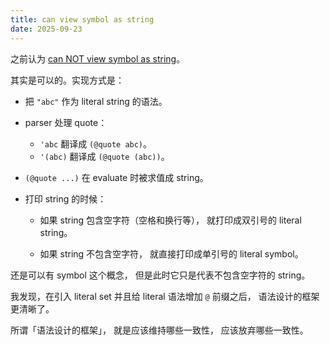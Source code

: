 ```yaml
---
title: can view symbol as string
date: 2025-09-23
---
```


之前认为
[can NOT view symbol as string](2025-07-31-can-not-view-symbol-as-string.md)。

其实是可以的。实现方式是：

- 把 `"abc"` 作为 literal string 的语法。

- parser 处理 quote：

  - `'abc` 翻译成 `(@quote abc)`。
  - `'(abc)` 翻译成 `(@quote (abc))`。

- `(@quote ...)` 在 evaluate 时被求值成 string。

- 打印 string 的时候：

  - 如果 string 包含空字符（空格和换行等），
    就打印成双引号的 literal string。

  - 如果 string 不包含空字符，
    就直接打印成单引号的 literal symbol。

还是可以有 symbol 这个概念，
但是此时它只是代表不包含空字符的 string。

我发现，在引入 literal set
并且给 literal 语法增加 `@` 前缀之后，
语法设计的框架更清晰了。

所谓「语法设计的框架」，
就是应该维持哪些一致性，
应该放弃哪些一致性。
